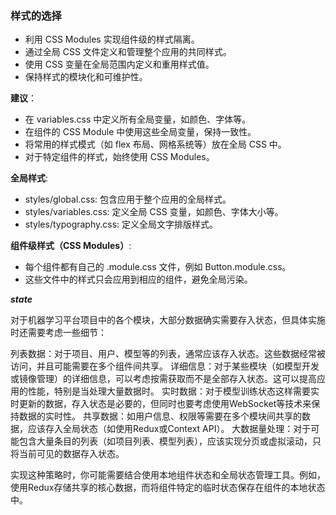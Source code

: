 ### 样式的选择

- 利用 CSS Modules 实现组件级的样式隔离。
- 通过全局 CSS 文件定义和管理整个应用的共同样式。
- 使用 CSS 变量在全局范围内定义和重用样式值。
- 保持样式的模块化和可维护性。    

**建议**：
- 在 variables.css 中定义所有全局变量，如颜色、字体等。
- 在组件的 CSS Module 中使用这些全局变量，保持一致性。
- 将常用的样式模式（如 flex 布局、网格系统等）放在全局 CSS 中。
- 对于特定组件的样式，始终使用 CSS Modules。


**全局样式**:

- styles/global.css: 包含应用于整个应用的全局样式。
- styles/variables.css: 定义全局 CSS 变量，如颜色、字体大小等。
- styles/typography.css: 定义全局文字排版样式。

**组件级样式（CSS Modules）**:

- 每个组件都有自己的 .module.css 文件，例如 Button.module.css。
- 这些文件中的样式只会应用到相应的组件，避免全局污染。



***state***

对于机器学习平台项目中的各个模块，大部分数据确实需要存入状态，但具体实施时还需要考虑一些细节：

列表数据：对于项目、用户、模型等的列表，通常应该存入状态。这些数据经常被访问，并且可能需要在多个组件间共享。
详细信息：对于某些模块（如模型开发或镜像管理）的详细信息，可以考虑按需获取而不是全部存入状态。这可以提高应用的性能，特别是当处理大量数据时。
实时数据：对于模型训练状态这样需要实时更新的数据，存入状态是必要的，但同时也要考虑使用WebSocket等技术来保持数据的实时性。
共享数据：如用户信息、权限等需要在多个模块间共享的数据，应该存入全局状态（如使用Redux或Context API）。
大数据量处理：对于可能包含大量条目的列表（如项目列表、模型列表），应该实现分页或虚拟滚动，只将当前可见的数据存入状态。

实现这种策略时，你可能需要结合使用本地组件状态和全局状态管理工具。例如，使用Redux存储共享的核心数据，而将组件特定的临时状态保存在组件的本地状态中。


